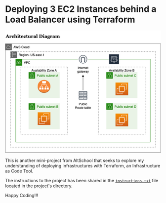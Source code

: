 # Deploying 3 EC2 Instances behind a Load Balancer using Terraform

![infrastructures-architectural-diagram](images/project-image.png "infrastructures-architectural-diagram")

This is another mini-project from AltSchool that seeks to explore my understanding of deploying infrastructures with Terraform, an Infrastructure as Code Tool.

The instructions to the project has been shared in the [`instructions.txt`](instructions.txt) file located in the project's directory.

Happy Coding!!!